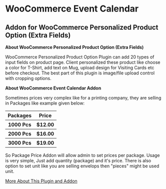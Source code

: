 # WooCommerce Event Calendar
## Addon for WooCommerce Personalized Product Option (Extra Fields)
**About WooCommerce Personalized Product Option (Extra Fields)**

WooCommerce Personalized Product Option Plugin can add 20 types of input fields on product page. Client personalized these product like choose a color for T-Shirt, add text on Mug, upload design for Visiting Cards etc before checkout. The best part of this plugin is image/file upload control with cropping options.

**About WooCommerce Event Calendar Addon**

Sometimes prices very complex like for a printing company, they are selling in Packages like example given below:
<table>
<tr><th>Packages</th><th>Price</th></tr>
<tr><th>1000 Pcs</th><th>$12.00</th></tr>
<tr><th>2000 Pcs</th><th>$16.00</th></tr>
<tr><th>3000 Pcs</th><th>$19.00</th></tr>
</table>

So Package Price Addon will allow admin to set prices per package. Usage is very simple,
Just add quantity (package) and it's price. There is also option to set unit like you are selling envelops then "pieces" might be
used unit.


[More About This Plugin and Addon](https://najeebmedia.com/wordpress-plugin/woocommerce-personalized-product-option/)